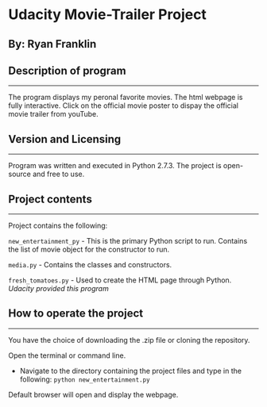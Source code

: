 # Udacity Movie-Trailer Project 
By: Ryan Franklin
---
## Description of program
---
The program displays my peronal favorite movies.  The html webpage is fully interactive.  Click on the official movie poster to dispay the official movie trailer from youTube. 

## Version and Licensing
---
Program was written and executed in Python 2.7.3.  The project is open-source and free to use. 

## Project contents
---
Project contains the following:

`new_entertainment_py` - This is the primary Python script to run.  Contains the list of movie object for the constructor to run.

`media.py` - Contains the classes and constructors.

`fresh_tomatoes.py` - Used to create the HTML page through Python. _Udacity provided this program_

## How to operate the project
---
You have the choice of downloading the .zip file or cloning the repository.  

Open the terminal or command line.

* Navigate to the directory containing the project files and type in the following:
`python new_entertainment.py`

Default browser will open and display the webpage.  
